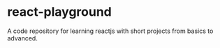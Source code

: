 # react-playground
 A code repository for learning reactjs with short projects from basics to advanced.